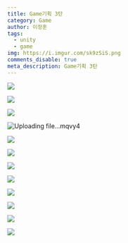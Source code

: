 ```yaml
---
title: Game기획 3탄
category: Game
author: 이정훈
tags:
  - unity
  - game
img: https://i.imgur.com/sk9zSiS.png
comments_disable: true
meta_description: Game기획 3탄
---
```



![](https://i.imgur.com/K0QZG8w.png)

![](https://i.imgur.com/mAKGKS7.png)

![](https://i.imgur.com/rinqFZe.jpg)

![Uploading file...mqvy4]()

![](https://i.imgur.com/VIRIeTR.png)

![](https://i.imgur.com/w0j87t7.png)

![](https://i.imgur.com/N8jhFt6.png)

![](https://i.imgur.com/QOyl1Aw.png)

![](https://i.imgur.com/ZjAkmK1.png)

![](https://i.imgur.com/wxWZuDh.png)

![](https://i.imgur.com/X8i8GPr.png)

![](https://i.imgur.com/Kl7Q9GI.png)

